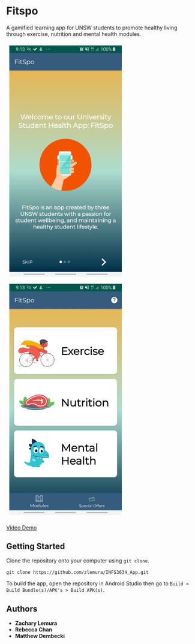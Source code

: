 # Fitspo

A gamified learning app for UNSW students to promote healthy living through exercise, nutrition and mental health modules.

<img src="https://github.com/zlemura/INFS3634_App/blob/master/demo/Intro.jpg" width="300" style="margin: 0.5rem"><img src="https://github.com/zlemura/INFS3634_App/blob/master/demo/Menu.jpg" width="300" style="margin: 0.5rem">

[Video Demo](https://github.com/zlemura/INFS3634_App/blob/master/demo/Fitspo%20Demo.mp4)

## Getting Started

Clone the repository onto your computer using ```git clone```.

    git clone https://github.com/zlemura/INFS3634_App.git

To build the app, open the repository in Android Studio then go to ```Build > Build Bundle(s)/APK's > Build APK(s)```.

## Authors

* **Zachary Lemura**
* **Rebecca Chan**
* **Matthew Dembecki**